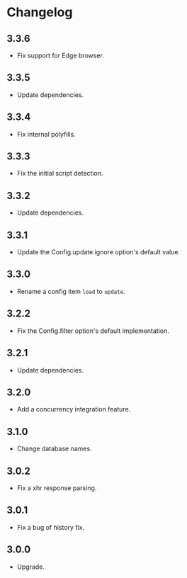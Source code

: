 # Changelog

## 3.3.6

- Fix support for Edge browser.

## 3.3.5

- Update dependencies.

## 3.3.4

- Fix internal polyfills.

## 3.3.3

- Fix the initial script detection.

## 3.3.2

- Update dependencies.

## 3.3.1

- Update the Config.update.ignore option's default value.

## 3.3.0

- Rename a config item `load` to `update`.

## 3.2.2

- Fix the Config.filter option's default implementation.

## 3.2.1

- Update dependencies.

## 3.2.0

- Add a concurrency integration feature.

## 3.1.0

- Change database names.

## 3.0.2

- Fix a xhr response parsing.

## 3.0.1

- Fix a bug of history fix.

## 3.0.0

- Upgrade.
